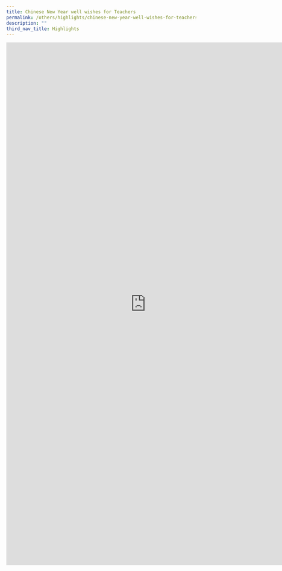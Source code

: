 ```yaml
---
title: Chinese New Year well wishes for Teachers
permalink: /others/highlights/chinese-new-year-well-wishes-for-teachers/
description: ""
third_nav_title: Highlights
---
```

<iframe src="https://docs.google.com/forms/d/e/1FAIpQLSdeHd1XGYlxA6nY-6WSDUXSG_09N-eIn1Qm-WYRbqhL3uFtDQ/viewform?embedded=true" width="740" height="1387" frameborder="0" marginwidth="0" marginheight="0" data-mce-fragment="1"></iframe>